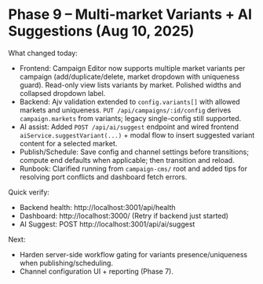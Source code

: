 # Phase 9 – Multi-market Variants + AI Suggestions (Aug 10, 2025)

What changed today:
- Frontend: Campaign Editor now supports multiple market variants per campaign (add/duplicate/delete, market dropdown with uniqueness guard). Read-only view lists variants by market. Polished widths and collapsed dropdown label.
- Backend: Ajv validation extended to `config.variants[]` with allowed markets and uniqueness. `PUT /api/campaigns/:id/config` derives `campaign.markets` from variants; legacy single-config still supported.
- AI assist: Added `POST /api/ai/suggest` endpoint and wired frontend `aiService.suggestVariant(...)` + modal flow to insert suggested variant content for a selected market.
- Publish/Schedule: Save config and channel settings before transitions; compute end defaults when applicable; then transition and reload.
- Runbook: Clarified running from `campaign-cms/` root and added tips for resolving port conflicts and dashboard fetch errors.

Quick verify:
- Backend health: http://localhost:3001/api/health
- Dashboard: http://localhost:3000/ (Retry if backend just started)
- AI Suggest: POST http://localhost:3001/api/ai/suggest

Next:
- Harden server-side workflow gating for variants presence/uniqueness when publishing/scheduling.
- Channel configuration UI + reporting (Phase 7).
